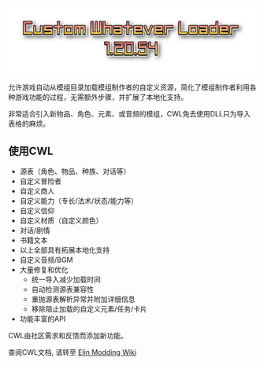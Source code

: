 ![Version](https://raw.githubusercontent.com/gottyduke/Elin.Plugins/master/CustomWhateverLoader/assets/CWL_banner.png)

允许游戏自动从模组目录加载模组制作者的自定义资源，简化了模组制作者利用各种游戏功能的过程，无需额外步骤，并扩展了本地化支持。

非常适合引入新物品、角色、元素、或音频的模组，CWL免去使用DLL只为导入表格的麻烦。

## 使用CWL

- 源表（角色、物品、种族、对话等）
- 自定义冒险者
- 自定义商人
- 自定义能力（专长/法术/状态/能力等）
- 自定义信仰
- 自定义材质（自定义颜色）
- 对话/剧情
- 书籍文本
- 以上全部具有拓展本地化支持
- 自定义音频/BGM
- 大量修复和优化
    - 统一导入减少加载时间
    - 自动检测源表兼容性
    - 重抛源表解析异常并附加详细信息
    - 移除阻止加载的自定义元素/任务/卡片
- 功能丰富的API

CWL由社区需求和反馈而添加新功能。

查阅CWL文档, 请转至 [Elin Modding Wiki](https://elin-modding-resources.github.io/Elin.Docs/articles/100_Mod%20Documentation/Custom%20Whatever%20Loader/0_README)